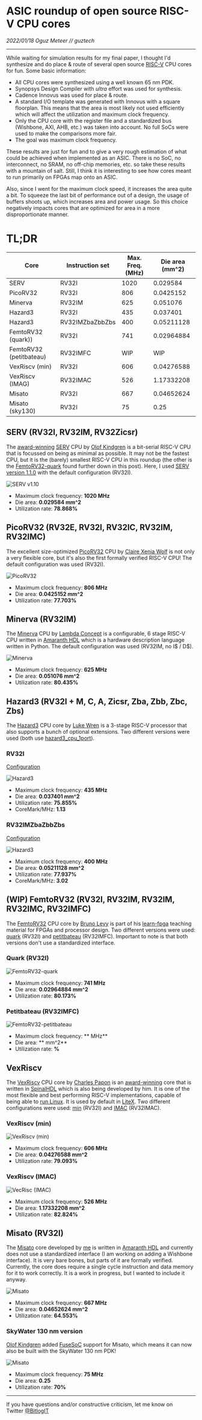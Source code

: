 # ASIC roundup of open source RISC-V CPU cores

_2022/01/18 Oguz Meteer // guztech_

---

While waiting for simulation results for my final paper, I thought I'd synthesize and do place & route of several open source [RISC-V](https://riscv.org/) CPU cores for fun. Some basic information:

- All CPU cores were synthesized using a well known 65 nm PDK.
- Synopsys Design Compiler with *ultra* effort was used for synthesis.
- Cadence Innovus was used for place & route.
- A standard I/O template was generated with Innovus with a square floorplan. This means that the area is most likely not used efficiently which will affect the utilization and maximum clock frequency.
- Only the CPU core with the register file and a standardized bus (Wishbone, AXI, AHB, etc.) was taken into account. No full SoCs were used to make the comparisons more fair.
- The goal was maximum clock frequency.

These results are just for fun and to give a very rough estimation of what could be achieved when implemented as an ASIC. There is no SoC, no interconnect, no SRAM, no off-chip memories, etc. so take these results with a mountain of salt. Still, I think it is interesting to see how cores meant to run primarily on FPGAs map onto an ASIC.

Also, since I went for the maximum clock speed, it increases the area quite a bit. To squeeze the last bit of performance out of a design, the usage of buffers shoots up, which increases area and power usage. So this choice negatively impacts cores that are optimized for area in a more disproportionate manner.

# TL;DR

| Core                    | Instruction set | Max. Freq. (MHz) | Die area (mm^2) |
|-------------------------|-----------------|------------------|-----------------|
| SERV                    | RV32I           | 1020             | 0.029584        |
| PicoRV32                | RV32I           | 806              | 0.0425152       |
| Minerva                 | RV32IM          | 625              | 0.051076        |
| Hazard3                 | RV32I           | 435              | 0.037401        |
| Hazard3                 | RV32IMZbaZbbZbs | 400              | 0.05211128      |
| FemtoRV32 (quark))      | RV32I           | 741              | 0.02964884      |
| FemtoRV32 (petitbateau) | RV32IMFC        | WIP              | WIP             |
| VexRiscv (min)          | RV32I           | 606              | 0.04276588      |
| VexRiscv (IMAG)         | RV32IMAC        | 526              | 1.17332208      |
| Misato                  | RV32I           | 667              | 0.04652624      |
| Misato (sky130)         | RV32I           | 75               | 0.25            |

## SERV (RV32I, RV32IM, RV32Zicsr)

The [award-winning](https://riscv.org/blog/2018/12/risc-v-softcpu-contest-highlights/) [SERV](https://github.com/olofk/serv) CPU by [Olof Kindgren](https://twitter.com/OlofKindgren) is a bit-serial RISC-V CPU that is focussed on being as minimal as possible. It may not be the fastest CPU, but it is the (barely) smallest RISC-V CPU in this roundup (the other is the [FemtoRV32-quark](#Quark) found further down in this post). Here, I used [SERV version 1.1.0](https://github.com/olofk/serv/tree/1.1.0) with the default configuration (RV32I).

![SERV v1.10](images/serv110.png)

- Maximum clock frequency: **1020 MHz**
- Die area: **0.029584 mm^2**
- Utilization rate: **78.868%**

## PicoRV32 (RV32E, RV32I, RV32IC, RV32IM, RV32IMC)

The excellent size-optimized [PicoRV32](https://github.com/YosysHQ/picorv32) CPU by [Claire Xenia Wolf](https://twitter.com/oe1cxw) is not only a very flexible core, but it's also the first formally verified RISC-V CPU! The default configuration was used (RV32I).

![PicoRV32](images/picorv32.png)

- Maximum clock frequency: **806 MHz**
- Die area: **0.0425152 mm^2**
- Utilization rate: **77.703%**

## Minerva (RV32IM)

The [Minerva](https://github.com/minerva-cpu/minerva) CPU by [Lambda Concept](https://twitter.com/LambdaConcept/) is a configurable, 6 stage RISC-V CPU written in [Amaranth HDL](https://github.com/amaranth-lang/amaranth) which is a hardware description language written in Python. The default configuration was used (RV32IM, no I$ / D$).

![Minerva](images/minerva.png)

- Maximum clock frequency: **625 MHz**
- Die area: **0.051076 mm^2**
- Utilization rate: **80.435%**

## Hazard3 (RV32I + M, C, A, Zicsr, Zba, Zbb, Zbc, Zbs)

The [Hazard3](https://github.com/Wren6991/Hazard3) CPU core by [Luke Wren](https://twitter.com/wren6991) is a 3-stage RISC-V processor that also supports a bunch of optional extensions. Two different versions were used (both use [hazard3_cpu_1port](https://github.com/Wren6991/Hazard3/blob/master/hdl/hazard3_cpu_1port.v)).

### RV32I
[Configuration](https://gist.github.com/Wren6991/97eb9957c2f1ea9dbfe6fc9942b8fe28)

![Hazard3](images/hazard3_rv32i.png)

- Maximum clock frequency: **435 MHz**
- Die area: **0.037401 mm^2**
- Utilization rate: **75.855%**
- CoreMark/MHz: **1.13**

### RV32IMZbaZbbZbs

[Configuration](https://gist.github.com/Wren6991/7ec1663234965dd09c94a38d62b59920)

![Hazard3](images/hazard3_rv32imzbazbbzbs.png)

- Maximum clock frequency: **400 MHz**
- Die area: **0.05211128 mm^2**
- Utilization rate: **77.937%**
- CoreMark/MHz: **3.02**

## (WIP) FemtoRV32 (RV32I, RV32IM, RV32IM, RV32IMC, RV32IMFC)

The [FemtoRV32](https://github.com/BrunoLevy/learn-fpga/tree/master/FemtoRV) CPU core by [Bruno Levy](https://twitter.com/BrunoLevy01) is part of his [learn-fpga](https://github.com/BrunoLevy/learn-fpga) teaching material for FPGAs and processor design. Two different versions were used: [quark](https://github.com/BrunoLevy/learn-fpga/blob/master/FemtoRV/RTL/PROCESSOR/femtorv32_quark.v) (RV32I) and [petitbateau](https://github.com/BrunoLevy/learn-fpga/blob/master/FemtoRV/RTL/PROCESSOR/femtorv32_petitbateau.v) (RV32IMFC). Important to note is that both versions don't use a standardized interface.

### Quark (RV32I)

![FemtoRV32-quark](images/femtorv32_quark.png)

- Maximum clock frequency: **741 MHz**
- Die area: **0.02964884 mm^2**
- Utilization rate: **80.173%**

### Petitbateau (RV32IMFC)

![FemtoRV32-petitbateau](images/femtorv32_petitbateau.png)

- Maximum clock frequency: ** MHz**
- Die area: ** mm^2**
- Utilization rate: **%**

## VexRiscv

The [VexRiscv](https://github.com/SpinalHDL/VexRiscv/) CPU core by [Charles Papon](https://twitter.com/dolu1990) is an [award-winning](https://riscv.org/blog/2018/12/risc-v-softcpu-contest-highlights/) core that is written in [SpinalHDL](https://github.com/SpinalHDL) which is also being developed by him. It is one of the most flexible and best performing RISC-V implementations, capable of being able to [run Linux](https://github.com/litex-hub/linux-on-litex-vexriscv). It is used by default in [LiteX](https://github.com/enjoy-digital/litex). Two different configurations were used: [min](https://github.com/litex-hub/pythondata-cpu-vexriscv/blob/master/pythondata_cpu_vexriscv/verilog/VexRiscv_Min.v) (RV32I) and [IMAC](https://github.com/litex-hub/pythondata-cpu-vexriscv/blob/master/pythondata_cpu_vexriscv/verilog/VexRiscv_IMAC.v) (RV32IMAC).

### VexRiscv (min)
![VexRiscv (min)](images/vexriscv_min.png)

- Maximum clock frequency: **606 MHz** 
- Die area: **0.04276588 mm^2**
- Utilization rate: **79.093%**

### VexRiscv (IMAC)
![VecRisc (IMAC)](images/vexriscv_imac.png)

- Maximum clock frequency: **526 MHz**
- Die area: **1.17332208 mm^2**
- Utilization rate: **82.824%**

## Misato (RV32I)

The [Misato](https://github.com/GuzTech/misato) core developed by [me](https://twitter.com/BitlogIT) is written in [Amaranth HDL](https://github.com/amaranth-lang/amaranth) and currently does not use a standardized interface (I am working on adding a Wishbone interface). It is very bare bones, but parts of it are formally verified. Currently, the core does require a single cycle instruction and data memory for it to work correctly. It is a work in progress, but I wanted to include it anyway.

![Misato](images/misato.png)

- Maximum clock frequency: **667 MHz** 
- Die area: **0.04652624 mm^2**
- Utilization rate: **64.553%**

### SkyWater 130 nm version
[Olof Kindgren](https://twitter.com/OlofKindgren) added [FuseSoC](https://github.com/olofk/fusesoc) support for Misato, which means it can now also be built with the SkyWater 130 nm PDK!

![Misato](images/misato_sky130_75mhz.png)

- Maximum clock frequency: **75 MHz**
- Die area: **0.25**
- Utilization rate: **70%**

- - -


If you have questions and/or constructive criticism, let me know on Twitter [@BitlogIT](https://twitter.com/BitlogIT)
